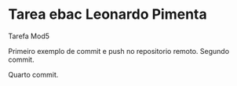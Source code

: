 # Tarea ebac Leonardo Pimenta
 Tarefa Mod5

 Primeiro exemplo de commit e push no repositorio remoto.
 Segundo commit.

Quarto commit.
